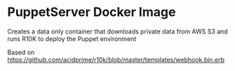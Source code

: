 # PuppetServer Docker Image

Creates a data only container that downloads private data from AWS S3 and runs
R10K to deploy the Puppet environment

Based on https://github.com/acidprime/r10k/blob/master/templates/webhook.bin.erb
